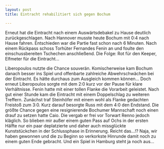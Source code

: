 ```yaml
---
layout: post
title: Eintracht rehabilitiert sich gegen Bochum

---
```


Erneut hat die Eintracht nach einem Auswärtsdebakel zu Hause deutlich zurückgeschlagen. Nach Hannover musste heute Bochum mit 0:4 nach Hause fahren. Entschieden war die Partie fast schon nach 6 Minuten. Nach einem Rückpass schoss Torhüter Fernandes Fenin an und foulte den einschussbereiten Tschechen anschließend. Die Folge: Rot für den Keeper, Elfmeter für die Eintracht...

Liberopoulos nutzte die Chance souverän. Komischerweise kam Bochum danach besser ins Spiel und offenbarte zahlreiche Abwehrschwächen bei der Eintracht. Es hätte durchaus zum Ausgleich kommen können... Doch erneut Liberopoulos sorgte mit dem 2:0 kurz vor der Pause für klare Verhältnisse. Fenin hatte mit einer tollen Flanke die Vorarbeit geleistet. Nach gut einer Stunde kam die Eintracht mit einem Doppelschlag zu weiteren Treffern. Zunächst traf Steinhöfer mit einem wohl als Flanke gedachten Freistoß zum 3:0. Kurz darauf besorgte Russ mit dem 4:0 den Endstand. Die größte Chance gegen eine resignierende Bochumer Mannschaft noch einen drauf zu setzen hatte Caio. Die vergab er frei vor Torwart Renno jedoch kläglich. So blieben mir außer einem guten Pass auf Ochs in der ersten Hälfte nur ein paar deplatzierte und daher auch missglückte Kunststückchen in der Schlussphase in Erinnerung. Reicht das...!? Naja, wir haben gewonnen und die zu Beginn so verkorkste Hinrunde damit noch zu einem guten Ende gebracht. Und ein Spiel in Hamburg steht ja noch aus...
